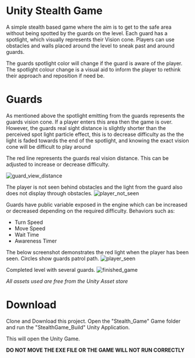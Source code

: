 # Unity Stealth Game

A simple stealth based game where the aim is to get to the safe area without being spotted by the guards on the level. Each guard has a spotlight, which visually represents their Vision cone. Players can use obstacles and walls placed around the level to sneak past and around guards. 

The guards spotlight color will change if the guard is aware of the player. The spotlight colour change is a visual aid to inform the player to rethink their approach and reposition if need be. 

# Guards 

As mentioned above the spotlight emitting from the guards represents the guards vision cone. If a player enters this area then the game is over. However,  the guards real sight distance is slightly shorter than the perceived spot light particle effect, this is to decrease difficulty as the the light is faded towards the end of the spotlight, and knowing the exact vision cone will be difficult to play around

The red line represents the guards real vision distance. This can be adjusted to increase or decrease difficulty.

![guard_view_distance](https://user-images.githubusercontent.com/31442053/33516441-b6e9e5da-d76a-11e7-944f-1cf8df7ac15c.png)


The player is not seen behind obstacles and the light from the guard also does not display through obstacles. 
![player_not_seen](https://user-images.githubusercontent.com/31442053/33516452-f30ea398-d76a-11e7-97d0-00d80bf525fc.png)


Guards have public variable exposed in the engine which can be increased or decreased depending on the required difficulty. Behaviors such as: 

- Turn Speed
- Move Speed
- Wait Time
- Awareness Timer 

The below screenshot demonstrates the red light when the player has been seen. Circles show guards patrol path. 
![player_seen](https://user-images.githubusercontent.com/31442053/33516464-139e6d1e-d76b-11e7-8d37-95ba3f5f7d3b.png)


Completed level with several guards.
![finished_game](https://user-images.githubusercontent.com/31442053/33516475-2d62ca60-d76b-11e7-8b27-cefd1a9ff3ec.png)


*All assets used are free from the Unity Asset store*

# Download 

Clone and Download this project. Open the "Stealth_Game" Game folder and run the "StealthGame_Build" Unity Application. 

This will open the Unity Game.

**DO NOT MOVE THE EXE FILE OR THE GAME WILL NOT RUN CORRECTLY** 



